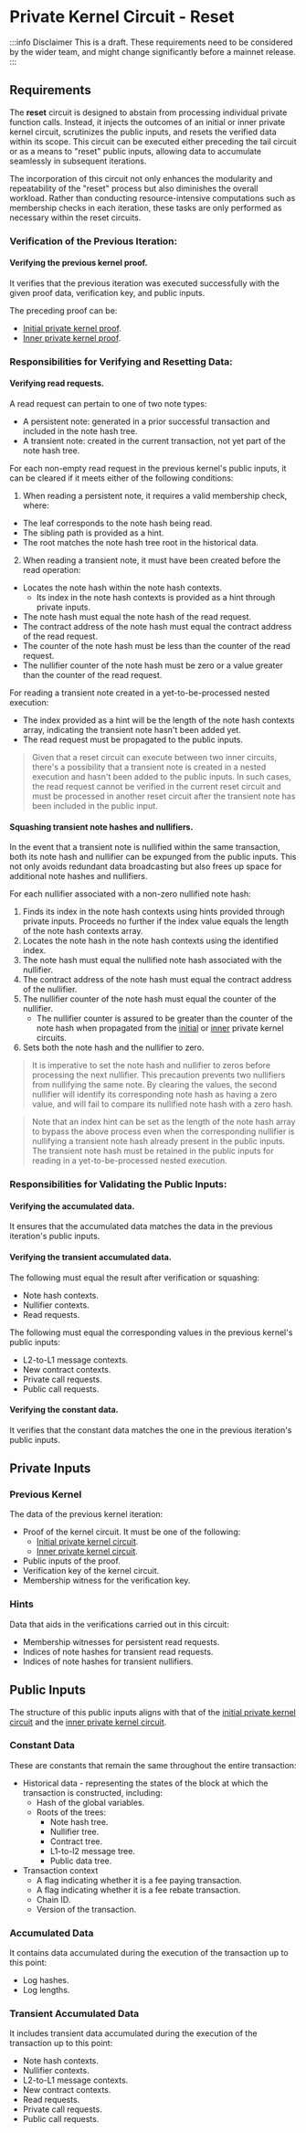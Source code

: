 # Private Kernel Circuit - Reset

:::info Disclaimer
This is a draft. These requirements need to be considered by the wider team, and might change significantly before a mainnet release.
:::

## Requirements

The **reset** circuit is designed to abstain from processing individual private function calls. Instead, it injects the outcomes of an initial or inner private kernel circuit, scrutinizes the public inputs, and resets the verified data within its scope. This circuit can be executed either preceding the tail circuit or as a means to "reset" public inputs, allowing data to accumulate seamlessly in subsequent iterations.

The incorporation of this circuit not only enhances the modularity and repeatability of the "reset" process but also diminishes the overall workload. Rather than conducting resource-intensive computations such as membership checks in each iteration, these tasks are only performed as necessary within the reset circuits.

### Verification of the Previous Iteration:

#### Verifying the previous kernel proof.

It verifies that the previous iteration was executed successfully with the given proof data, verification key, and public inputs.

The preceding proof can be:

- [Initial private kernel proof](./private-kernel-initial.md).
- [Inner private kernel proof](./private-kernel-inner.md).

### Responsibilities for Verifying and Resetting Data:

#### Verifying read requests.

A read request can pertain to one of two note types:

- A persistent note: generated in a prior successful transaction and included in the note hash tree.
- A transient note: created in the current transaction, not yet part of the note hash tree.

For each non-empty read request in the previous kernel's public inputs, it can be cleared if it meets either of the following conditions:

1. When reading a persistent note, it requires a valid membership check, where:

- The leaf corresponds to the note hash being read.
- The sibling path is provided as a hint.
- The root matches the note hash tree root in the historical data.

2. When reading a transient note, it must have been created before the read operation:

- Locates the note hash within the note hash contexts.
  - Its index in the note hash contexts is provided as a hint through private inputs.
- The note hash must equal the note hash of the read request.
- The contract address of the note hash must equal the contract address of the read request.
- The counter of the note hash must be less than the counter of the read request.
- The nullifier counter of the note hash must be zero or a value greater than the counter of the read request.

For reading a transient note created in a yet-to-be-processed nested execution:

- The index provided as a hint will be the length of the note hash contexts array, indicating the transient note hasn't been added yet.
- The read request must be propagated to the public inputs.

> Given that a reset circuit can execute between two inner circuits, there's a possibility that a transient note is created in a nested execution and hasn't been added to the public inputs. In such cases, the read request cannot be verified in the current reset circuit and must be processed in another reset circuit after the transient note has been included in the public input.

#### Squashing transient note hashes and nullifiers.

In the event that a transient note is nullified within the same transaction, both its note hash and nullifier can be expunged from the public inputs. This not only avoids redundant data broadcasting but also frees up space for additional note hashes and nullifiers.

For each nullifier associated with a non-zero nullified note hash:

1. Finds its index in the note hash contexts using hints provided through private inputs. Proceeds no further if the index value equals the length of the note hash contexts array.
2. Locates the note hash in the note hash contexts using the identified index.
3. The note hash must equal the nullified note hash associated with the nullifier.
4. The contract address of the note hash must equal the contract address of the nullifier.
5. The nullifier counter of the note hash must equal the counter of the nullifier.
   - The nullifier counter is assured to be greater than the counter of the note hash when propagated from the [initial](./private-kernel-initial.md#verifying-the-accumulated-data) or [inner](./private-kernel-inner.md#verifying-the-accumulated-data) private kernel circuits.
6. Sets both the note hash and the nullifier to zero.

> It is imperative to set the note hash and nullifier to zeros before processing the next nullifier. This precaution prevents two nullifiers from nullifying the same note. By clearing the values, the second nullifier will identify its corresponding note hash as having a zero value, and will fail to compare its nullified note hash with a zero hash.

> Note that an index hint can be set as the length of the note hash array to bypass the above process even when the corresponding nullifier is nullifying a transient note hash already present in the public inputs. The transient note hash must be retained in the public inputs for reading in a yet-to-be-processed nested execution.

### Responsibilities for Validating the Public Inputs:

#### Verifying the accumulated data.

It ensures that the accumulated data matches the data in the previous iteration's public inputs.

#### Verifying the transient accumulated data.

The following must equal the result after verification or squashing:

- Note hash contexts.
- Nullifier contexts.
- Read requests.

The following must equal the corresponding values in the previous kernel's public inputs:

- L2-to-L1 message contexts.
- New contract contexts.
- Private call requests.
- Public call requests.

#### Verifying the constant data.

It verifies that the constant data matches the one in the previous iteration's public inputs.

## Private Inputs

### Previous Kernel

The data of the previous kernel iteration:

- Proof of the kernel circuit. It must be one of the following:
  - [Initial private kernel circuit](./private-kernel-initial.md).
  - [Inner private kernel circuit](./private-kernel-inner.md).
- Public inputs of the proof.
- Verification key of the kernel circuit.
- Membership witness for the verification key.

### Hints

Data that aids in the verifications carried out in this circuit:

- Membership witnesses for persistent read requests.
- Indices of note hashes for transient read requests.
- Indices of note hashes for transient nullifiers.

## Public Inputs

The structure of this public inputs aligns with that of the [initial private kernel circuit](./private-kernel-initial.md) and the [inner private kernel circuit](./private-kernel-inner.md).

### Constant Data

These are constants that remain the same throughout the entire transaction:

- Historical data - representing the states of the block at which the transaction is constructed, including:
  - Hash of the global variables.
  - Roots of the trees:
    - Note hash tree.
    - Nullifier tree.
    - Contract tree.
    - L1-to-l2 message tree.
    - Public data tree.
- Transaction context
  - A flag indicating whether it is a fee paying transaction.
  - A flag indicating whether it is a fee rebate transaction.
  - Chain ID.
  - Version of the transaction.

### Accumulated Data

It contains data accumulated during the execution of the transaction up to this point:

- Log hashes.
- Log lengths.

### Transient Accumulated Data

It includes transient data accumulated during the execution of the transaction up to this point:

- Note hash contexts.
- Nullifier contexts.
- L2-to-L1 message contexts.
- New contract contexts.
- Read requests.
- Private call requests.
- Public call requests.
